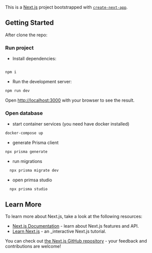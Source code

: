 This is a [Next.js](https://nextjs.org/) project bootstrapped with [`create-next-app`](https://github.com/vercel/next.js/tree/canary/packages/create-next-app).

## Getting Started

After clone the repo:

### Run project

- Install dependencies:

```bash

npm i

```

- Run the development server:

```bash
npm run dev
```

Open [http://localhost:3000](http://localhost:3000) with your browser to see the result.

### Open database

- start container services (you need have docker installed)

```bash
docker-compose up
```

- generate Prisma client

```bash
npx prisma generate
```

- run migrations

```bash
  npx prisma migrate dev
```

- open primsa studio

```bash
  npx prisma studio
```

## Learn More

To learn more about Next.js, take a look at the following resources:

- [Next.js Documentation](https://nextjs.org/docs) - learn about Next.js features and API.
- [Learn Next.js](https://nextjs.org/learn) - an \_interactive Next.js tutorial.

You can check out [the Next.js GitHub repository](https://github.com/vercel/next.js/) - your feedback and contributions are welcome!
